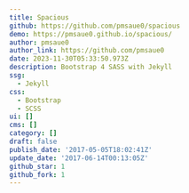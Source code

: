 ```yaml
---
title: Spacious
github: https://github.com/pmsaue0/spacious
demo: https://pmsaue0.github.io/spacious/
author: pmsaue0
author_link: https://github.com/pmsaue0
date: 2023-11-30T05:33:50.973Z
description: Bootstrap 4 SASS with Jekyll
ssg:
  - Jekyll
css:
  - Bootstrap
  - SCSS
ui: []
cms: []
category: []
draft: false
publish_date: '2017-05-05T18:02:41Z'
update_date: '2017-06-14T00:13:05Z'
github_star: 1
github_fork: 1
---
```

